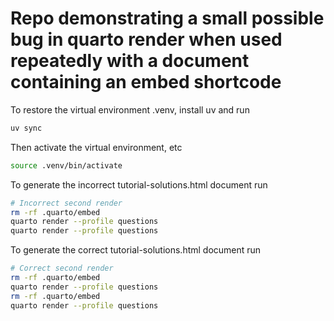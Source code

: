 # Repo demonstrating a small possible bug in quarto render when used repeatedly with a document containing an embed shortcode

To restore the virtual environment .venv, install uv and run

```sh
uv sync
```

Then activate the virtual environment, etc

```sh
source .venv/bin/activate
```

To generate the incorrect tutorial-solutions.html document run

```sh
# Incorrect second render
rm -rf .quarto/embed
quarto render --profile questions
quarto render --profile questions
```

To generate the correct tutorial-solutions.html document run

```sh
# Correct second render
rm -rf .quarto/embed
quarto render --profile questions
rm -rf .quarto/embed
quarto render --profile questions
```
